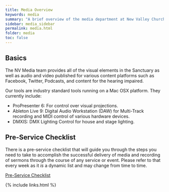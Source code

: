 ```yaml
---
title: Media Overview
keywords: media
summary: "A brief overview of the media department at New Valley Church"
sidebar: media_sidebar
permalink: media.html
folder: media
toc: false
---
```


## Basics

The NV Media team provides all of the visual elements in the Sanctuary as well as audio and video published for various content platforms such as Facebook, Twitter, Podcasts, and content for the hearing impaired.

Our tools are industry standard tools running on a Mac OSX platform.  They currently include:

- ProPresenter 6: For control over visual projections.
- Ableton Live 9: Digital Audio Workstation (DAW) for Multi-Track recording and MIDI control of various hardware devices.
- DMXIS: DMX Lighting Control for house and stage lighting.

## Pre-Service Checklist

There is a pre-service checklist that will guide you through the steps you need to take to accomplish the successful delivery of media and recording of sermons through the course of any service or event.  Please refer to that every week as it _is_ a dynamic list and may change from time to time.

[Pre-Service Checklist](pre_service_checklist_start_here.html)

{% include links.html %}
